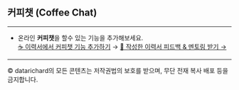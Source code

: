 ## 커피챗 (Coffee Chat)  
---  
- 온라인 **커피챗**을 할수 있는 기능을 추가해보세요.  
[☕ 이력서에서 커피챗 기능 추가하기](https://dchanlim.gumroad.com/l/datarichard_notion_template) →
[📝 작성한 이력서 피드백 & 멘토링 받기 →](https://dbdt-challenge.typedream.app/mentoring)  
---  
© datarichard의 모든 콘텐츠는 저작권법의 보호를 받으며, 무단 전재 복사 배포 등을 금지합니다.
